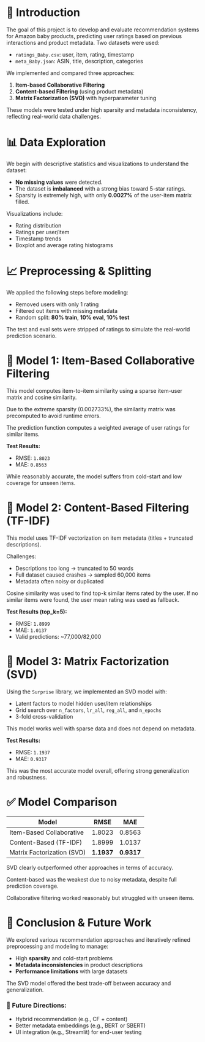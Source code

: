 # 📌 Introduction

The goal of this project is to develop and evaluate recommendation systems for Amazon baby products, predicting user ratings based on previous interactions and product metadata. Two datasets were used:

- `ratings_Baby.csv`: user, item, rating, timestamp
- `meta_Baby.json`: ASIN, title, description, categories

We implemented and compared three approaches:

1. **Item-based Collaborative Filtering**
2. **Content-based Filtering** (using product metadata)
3. **Matrix Factorization (SVD)** with hyperparameter tuning

These models were tested under high sparsity and metadata inconsistency, reflecting real-world data challenges.
# 📊 Data Exploration

We begin with descriptive statistics and visualizations to understand the dataset:

- **No missing values** were detected.
- The dataset is **imbalanced** with a strong bias toward 5-star ratings.
- Sparsity is extremely high, with only **0.0027%** of the user-item matrix filled.

Visualizations include:

- Rating distribution
- Ratings per user/item
- Timestamp trends
- Boxplot and average rating histograms
# 📈 Preprocessing & Splitting

We applied the following steps before modeling:

- Removed users with only 1 rating
- Filtered out items with missing metadata
- Random split: **80% train**, **10% eval**, **10% test**

The test and eval sets were stripped of ratings to simulate the real-world prediction scenario.
# 🔁 Model 1: Item-Based Collaborative Filtering

This model computes item-to-item similarity using a sparse item-user matrix and cosine similarity.

Due to the extreme sparsity (0.002733%), the similarity matrix was precomputed to avoid runtime errors.

The prediction function computes a weighted average of user ratings for similar items.

**Test Results:**
- RMSE: `1.8023`
- MAE: `0.8563`

While reasonably accurate, the model suffers from cold-start and low coverage for unseen items.
# 🧾 Model 2: Content-Based Filtering (TF-IDF)

This model uses TF-IDF vectorization on item metadata (titles + truncated descriptions).

Challenges:
- Descriptions too long → truncated to 50 words
- Full dataset caused crashes → sampled 60,000 items
- Metadata often noisy or duplicated

Cosine similarity was used to find top-k similar items rated by the user. If no similar items were found, the user mean rating was used as fallback.

**Test Results (top_k=5):**
- RMSE: `1.8999`
- MAE: `1.0137`
- Valid predictions: ~77,000/82,000
# 🔢 Model 3: Matrix Factorization (SVD)

Using the `Surprise` library, we implemented an SVD model with:

- Latent factors to model hidden user/item relationships
- Grid search over `n_factors`, `lr_all`, `reg_all`, and `n_epochs`
- 3-fold cross-validation

This model works well with sparse data and does not depend on metadata.

**Test Results:**
- RMSE: `1.1937`
- MAE: `0.9317`

This was the most accurate model overall, offering strong generalization and robustness.
# ✅ Model Comparison

| Model                         | RMSE   | MAE    |
|------------------------------|--------|--------|
| Item-Based Collaborative     | 1.8023 | 0.8563 |
| Content-Based (TF-IDF)       | 1.8999 | 1.0137 |
| Matrix Factorization (SVD)   | **1.1937** | **0.9317** |

SVD clearly outperformed other approaches in terms of accuracy.

Content-based was the weakest due to noisy metadata, despite full prediction coverage.

Collaborative filtering worked reasonably but struggled with unseen items.
# 📌 Conclusion & Future Work

We explored various recommendation approaches and iteratively refined preprocessing and modeling to manage:

- High **sparsity** and cold-start problems
- **Metadata inconsistencies** in product descriptions
- **Performance limitations** with large datasets

The SVD model offered the best trade-off between accuracy and generalization.

### 🔮 Future Directions:

- Hybrid recommendation (e.g., CF + content)
- Better metadata embeddings (e.g., BERT or SBERT)
- UI integration (e.g., Streamlit) for end-user testing

